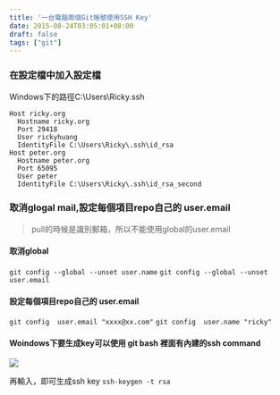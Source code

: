 ```yaml
---
title: '一台電腦兩個Git帳號使用SSH Key'
date: 2015-08-24T03:05:01+08:00
draft: false
tags: ["git"]
---
```

### 在設定檔中加入設定檔
Windows下的路徑C:\Users\Ricky\.ssh
```config config
Host ricky.org
  Hostname ricky.org
  Port 29418
  User rickyhuang
  IdentityFile C:\Users\Ricky\.ssh\id_rsa
Host peter.org
  Hostname peter.org
  Port 65095
  User peter
  IdentityFile C:\Users\Ricky\.ssh\id_rsa_second
```

### 取消glogal mail,設定每個項目repo自己的 user.email
>pull的時候是識別郵箱，所以不能使用global的user.email

#### 取消global
`git config --global --unset user.name`
`git config --global --unset user.email`

#### 設定每個項目repo自己的 user.email
`git config  user.email "xxxx@xx.com"`
`git config  user.name "ricky"`


#### Woindows下要生成key可以使用 git bash 裡面有內建的ssh command
![](https://fblog.ooopiz.com/images/201508/A02-01.png)

再輸入，即可生成ssh key
`ssh-keygen -t rsa`
